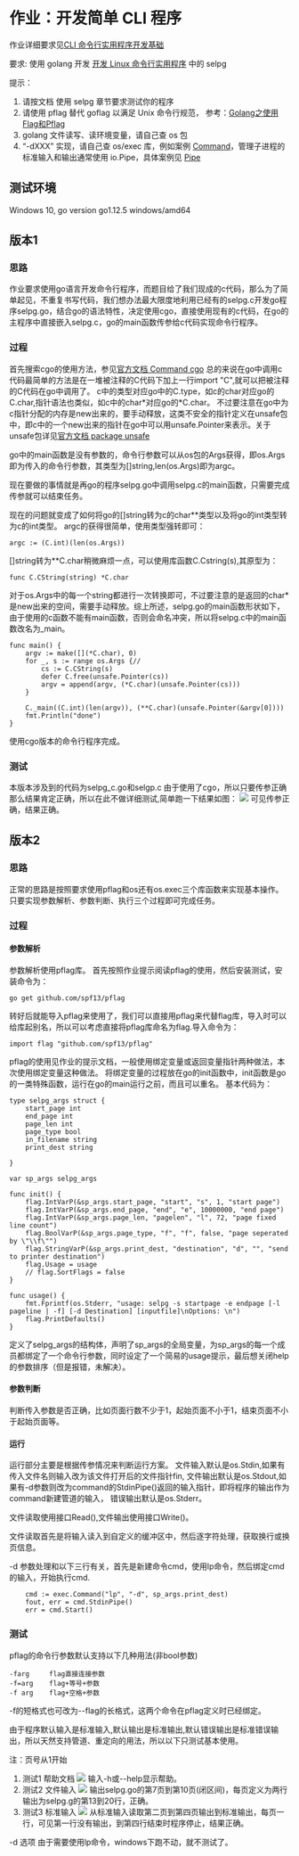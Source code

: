 # 作业：开发简单 CLI 程序
作业详细要求见[CLI 命令行实用程序开发基础](https://pmlpml.github.io/ServiceComputingOnCloud/ex-cli-basic)

要求:
使用 golang 开发 [开发 Linux 命令行实用程序](https://www.ibm.com/developerworks/cn/linux/shell/clutil/index.html) 中的 selpg

提示：

1. 请按文档 使用 selpg 章节要求测试你的程序
2. 请使用 pflag 替代 goflag 以满足 Unix 命令行规范， 参考：[Golang之使用Flag和Pflag](https://o-my-chenjian.com/2017/09/20/Using-Flag-And-Pflag-With-Golang/)
3. golang 文件读写、读环境变量，请自己查 os 包
4. “-dXXX” 实现，请自己查 os/exec 库，例如案例 [Command](https://godoc.org/os/exec#example-Command)，管理子进程的标准输入和输出通常使用 io.Pipe，具体案例见 [Pipe](https://godoc.org/io#Pipe)

## 测试环境
Windows 10, go version go1.12.5 windows/amd64

## 版本1
### 思路
作业要求使用go语言开发命令行程序，而题目给了我们现成的c代码，那么为了简单起见，不重复书写代码，我们想办法最大限度地利用已经有的selpg.c开发go程序selpg.go，结合go的语法特性，决定使用cgo，直接使用现有的c代码，在go的主程序中直接嵌入selpg.c，go的main函数传参给c代码实现命令行程序。

### 过程
首先搜索cgo的使用方法，参见[官方文档 Command cgo](https://godoc.org/cmd/cgo)
总的来说在go中调用c代码最简单的方法是在一堆被注释的C代码下加上一行import "C",就可以把被注释的C代码在go中调用了。
c中的类型对应go中的C.type，如c的char对应go的C.char,指针语法也类似，如c中的char\*对应go的\*C.char。
不过要注意在go中为c指针分配的内存是new出来的，要手动释放，这类不安全的指针定义在unsafe包中，即c中的一个new出来的指针在go中可以用unsafe.Pointer来表示。关于unsafe包详见[官方文档 package unsafe](https://godoc.org/unsafe)

go中的main函数是没有参数的，命令行参数可以从os包的Args获得，即os.Args即为传入的命令行参数，其类型为[]string,len(os.Args)即为argc。

现在要做的事情就是再go的程序selpg.go中调用selpg.c的main函数，只需要完成传参就可以结束任务。

现在的问题就变成了如何将go的[]string转为c的char\*\*类型以及将go的int类型转为c的int类型。
argc的获得很简单，使用类型强转即可：
```
argc := (C.int)(len(os.Args))
```
[]string转为\*\*C.char稍微麻烦一点，可以使用库函数C.Cstring(s),其原型为：
```
func C.CString(string) *C.char
```
对于os.Args中的每一个string都进行一次转换即可，不过要注意的是返回的char\*是new出来的空间，需要手动释放。综上所述，selpg.go的main函数形状如下，由于使用的c函数不能有main函数，否则会命名冲突，所以将selpg.c中的main函数改名为_main。
```
func main() {
	argv := make([](*C.char), 0)
	for _, s := range os.Args {//
		cs := C.CString(s)
		defer C.free(unsafe.Pointer(cs))
		argv = append(argv, (*C.char)(unsafe.Pointer(cs)))
	}

	C._main((C.int)(len(argv)), (**C.char)(unsafe.Pointer(&argv[0])))
	fmt.Println("done")
}
```
使用cgo版本的命令行程序完成。

### 测试
本版本涉及到的代码为selpg_c.go和selgp.c
由于使用了cgo，所以只要传参正确那么结果肯定正确，所以在此不做详细测试,简单跑一下结果如图：
![](assets/v1_1.PNG)
可见传参正确，结果正确。

## 版本2
### 思路
正常的思路是按照要求使用pflag和os还有os.exec三个库函数来实现基本操作。只要实现参数解析、参数判断、执行三个过程即可完成任务。


### 过程

#### 参数解析
参数解析使用pflag库。
首先按照作业提示阅读pflag的使用，然后安装测试，安装命令为：
```
go get github.com/spf13/pflag
```
转好后就能导入pflag来使用了，我们可以直接用pflag来代替flag库，导入时可以给库起别名，所以可以考虑直接将pflag库命名为flag.导入命令为：
```
import flag "github.com/spf13/pflag"
```
pflag的使用见作业的提示文档，一般使用绑定变量或返回变量指针两种做法，本次使用绑定变量这种做法。
将绑定变量的过程放在go的init函数中，init函数是go的一类特殊函数，运行在go的main运行之前，而且可以重名。
基本代码为：
```
type selpg_args struct {
	start_page int
	end_page int
	page_len int
	page_type bool
	in_filename string
	print_dest string

}

var sp_args selpg_args

func init() {
	flag.IntVarP(&sp_args.start_page, "start", "s", 1, "start page")
	flag.IntVarP(&sp_args.end_page, "end", "e", 10000000, "end page")
	flag.IntVarP(&sp_args.page_len, "pagelen", "l", 72, "page fixed line count")
	flag.BoolVarP(&sp_args.page_type, "f", "f", false, "page seperated by \"\\f\"")
	flag.StringVarP(&sp_args.print_dest, "destination", "d", "", "send to printer destination")
	flag.Usage = usage
	// flag.SortFlags = false
}

func usage() {
	fmt.Fprintf(os.Stderr, "usage: selpg -s startpage -e endpage [-l pageline | -f] [-d Destination] [inputfile]\nOptions: \n")
	flag.PrintDefaults()
}
```
定义了selpg_args的结构体，声明了sp_args的全局变量，为sp_args的每一个成员都绑定了一个命令行参数，同时设定了一个简易的usage提示，最后想关闭help的参数排序（但是报错，未解决）。

#### 参数判断
判断传入参数是否正确，比如页面行数不少于1，起始页面不小于1，结束页面不小于起始页面等。

#### 运行
运行部分主要是根据传参情况来判断运行方案。
文件输入默认是os.Stdin,如果有传入文件名则输入改为该文件打开后的文件指针fin,
文件输出默认是os.Stdout,如果有-d参数则改为command的StdinPipe()返回的输入指针，即将程序的输出作为command新建管道的输入，
错误输出默认是os.Stderr。

文件读取使用接口Read(),文件输出使用接口Write()。

文件读取首先是将输入读入到自定义的缓冲区中，然后逐字符处理，获取换行或换页信息。

-d 参数处理和以下三行有关，首先是新建命令cmd，使用lp命令，然后绑定cmd的输入，开始执行cmd.
```
	cmd := exec.Command("lp", "-d", sp_args.print_dest)
	fout, err = cmd.StdinPipe()
	err = cmd.Start()
```

### 测试
pflag的命令行参数默认支持以下几种用法(非bool参数)
```
-farg     flag直接连接参数
-f=arg    flag+等号+参数
-f arg    flag+空格+参数
```
-f的短格式也可改为--flag的长格式，这两个命令在pflag定义时已经绑定。

由于程序默认输入是标准输入,默认输出是标准输出,默认错误输出是标准错误输出，所以天然支持管道、重定向的用法，所以以下只测试基本使用。

注：页号从1开始

1. 测试1 帮助文档
![](assets/v2_1.PNG)
输入-h或--help显示帮助。
2. 测试2 文件输入
![](assets/v2_2.PNG)
输出selpg.go的第7页到第10页(闭区间)，每页定义为两行
输出为selpg.g的第13到20行，正确。
3. 测试3 标准输入
![](assets/v2_3.PNG)
从标准输入读取第二页到第四页输出到标准输出，每页一行，可见第一行没有输出，到第四行结束时程序停止，结果正确。

-d 选项 由于需要使用lp命令，windows下跑不动，就不测试了。